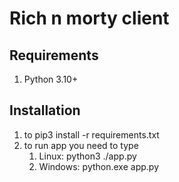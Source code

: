 # Rich n morty client

## Requirements

1. Python 3.10+

## Installation

1. to pip3 install -r requirements.txt
2. to run app you need to type
   1. Linux: python3 ./app.py
   2. Windows: python.exe app.py
